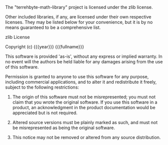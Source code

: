 The "terrehbyte-math-library" project is licensed under the zlib license.

Other included libraries, if any, are licensed under their own respective licenses.
They may be listed below for your convenience, but it is by no means guaranteed to be
a comprehensive list.

zlib License

Copyright (c) {{{year}}} {{{fullname}}}

This software is provided 'as-is', without any express or implied
warranty. In no event will the authors be held liable for any damages
arising from the use of this software.

Permission is granted to anyone to use this software for any purpose,
including commercial applications, and to alter it and redistribute it
freely, subject to the following restrictions:

  1. The origin of this software must not be misrepresented; you must not
  claim that you wrote the original software. If you use this software
  in a product, an acknowledgment in the product documentation would be
  appreciated but is not required.

  2. Altered source versions must be plainly marked as such, and must not be
  misrepresented as being the original software.

  3. This notice may not be removed or altered from any source
  distribution.
